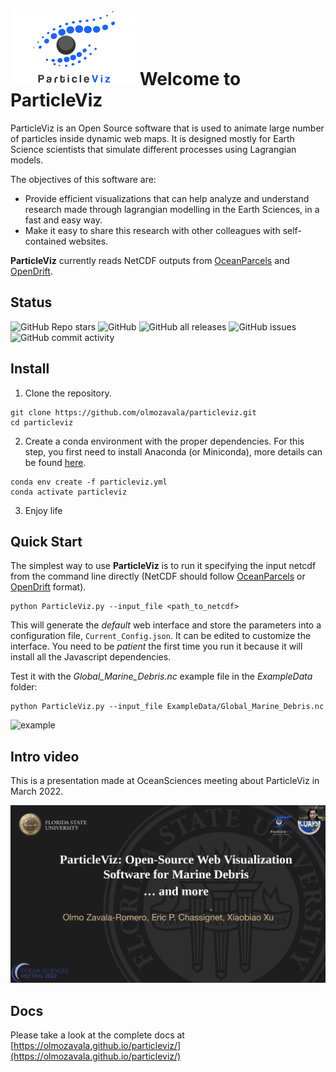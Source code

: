 
#  <img src="docs/logos/logo_sm.png" width="200px" style="border:none"> Welcome to ParticleViz  
ParticleViz is an Open Source software that is used to animate large number of particles inside dynamic web maps.
It is designed mostly for Earth Science scientists that simulate different processes using Lagrangian models.

The objectives of this software are:
* Provide efficient visualizations that can help analyze and understand research made through lagrangian modelling in the Earth Sciences, in a fast and easy way. 
* Make it easy to share this research with other colleagues with self-contained websites. 

**ParticleViz** currently reads NetCDF outputs from [OceanParcels](https://oceanparcels.org/) and [OpenDrift](https://opendrift.github.io/).

## Status
![GitHub Repo stars](https://img.shields.io/github/stars/olmozavala/particleviz?style=social)
![GitHub](https://img.shields.io/github/license/olmozavala/particleviz)
![GitHub all releases](https://img.shields.io/github/downloads/olmozavala/particleviz/total)
![GitHub issues](https://img.shields.io/github/issues/olmozavala/particleviz)
![GitHub commit activity](https://img.shields.io/github/commit-activity/m/olmozavala/particleviz)

## Install

1. Clone the repository.

```shell
git clone https://github.com/olmozavala/particleviz.git
cd particleviz
```

2. Create a conda environment with the proper dependencies. For this step, you first need to install Anaconda (or Miniconda), more details can be found [here](https://docs.conda.io/projects/conda/en/latest/user-guide/install/index.html).

```shell
conda env create -f particleviz.yml
conda activate particleviz
```

3. Enjoy life

## Quick Start

The simplest way to use **ParticleViz** is to run it specifying the input netcdf from the command line directly (NetCDF should follow [OceanParcels](https://oceanparcels.org/) or [OpenDrift](https://opendrift.github.io/) format).

```shell
python ParticleViz.py --input_file <path_to_netcdf> 
```

This will generate the *default* web interface and store the parameters into a configuration file, `Current_Config.json`. It can be edited to customize the interface. You need to be _patient_ the first time you run it because it will install all the Javascript dependencies.

Test it with the *Global_Marine_Debris.nc* example file in the *ExampleData* folder:

```shell
python ParticleViz.py --input_file ExampleData/Global_Marine_Debris.nc
```
<img src="docs/media/quickstart.gif" alt="example" />

## Intro video
This is a presentation made at OceanSciences meeting about ParticleViz in March 2022.

[![ParticleViz at OSM](docs/media/video_tm.png)](https://youtu.be/7Xk0DxRMPjQ?t=289)

## Docs
Please take a look at the complete docs at [https://olmozavala.github.io/particleviz/](https://olmozavala.github.io/particleviz/)